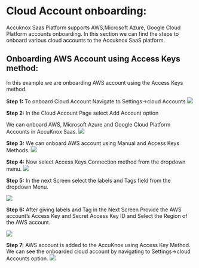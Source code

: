 # **Cloud Account onboarding:**
Accuknox Saas Platform supports AWS,Microsoft Azure, Google Cloud Platform accounts onboarding. In this section we can find the steps to onboard various cloud accounts to the Accuknox SaaS platform. 

## **Onboarding AWS Account using Access Keys method:**

In this example we are onboarding AWS account using the Access Keys method. 

**Step 1:** To onboard Cloud Account Navigate to Settings->cloud Accounts
![](/getting-started/images/cloud-onboarding-1.png)

**Step 2:** In the Cloud Account Page select Add Account option

We can onboard AWS, Microsoft Azure and Google Cloud Platform Accounts in AccuKnox Saas.
![](/getting-started/images/cloud-onboarding-2.png)

**Step 3:** We can onboard AWS account using Manual and Access Keys Methods.
![](/getting-started/images/cloud-onboarding-3.png)

**Step 4:** Now select Access Keys Connection method from the dropdown menu.
![](/getting-started/images/cloud-onboarding-4.png)

**Step 5:** In the next Screen select the labels and Tags field from the dropdown Menu.

![](/getting-started/images/cloud-onboarding-5.png)

**Step 6:** After giving labels and Tag in the Next Screen Provide the AWS account’s Access Key and Secret Access Key ID and Select the Region of the AWS account.

![](/getting-started/cloud-onboarding-6.png)

**Step 7:** AWS account is added to the AccuKnox using Access Key Method. We can see the onboarded cloud account by navigating to Settings->cloud Accounts option. 
![](/getting-started/images/cloud-onboarding-7.png)